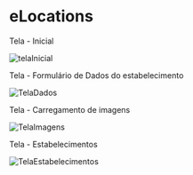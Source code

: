 # eLocations

Tela - Inicial 

![telaInicial](https://user-images.githubusercontent.com/24457337/119600242-024cfa80-bdbd-11eb-89d3-da4e8b202126.png)

Tela - Formulário de Dados do estabelecimento

![TelaDados](https://user-images.githubusercontent.com/24457337/119600237-00833700-bdbd-11eb-9b6d-abf802242fb4.png)

Tela - Carregamento de imagens

![TelaImagens](https://user-images.githubusercontent.com/24457337/119600240-01b46400-bdbd-11eb-9217-869d5c522c7c.png)

Tela - Estabelecimentos

![TelaEstabelecimentos](https://user-images.githubusercontent.com/24457337/119600239-01b46400-bdbd-11eb-8593-3d1d39932330.png)
